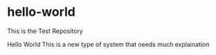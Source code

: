 # hello-world
This is the Test Repository

Hello World
This is a new type of system that needs much explaination

